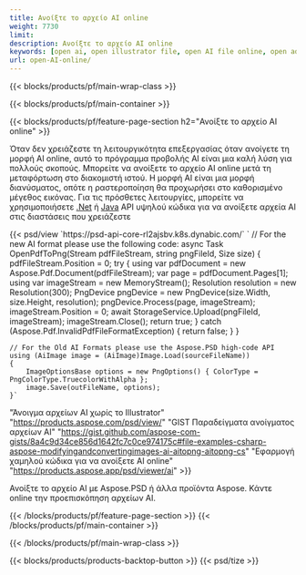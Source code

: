 ```yaml
---
title: Ανοίξτε το αρχείο AI online
weight: 7730
limit: 
description: Ανοίξτε το αρχείο AI online
keywords: [open ai, open illustrator file, open AI file online, open adobe illustrator, preview of ai file, ai format open]
url: open-AI-online/
---
```


{{< blocks/products/pf/main-wrap-class >}}


{{< blocks/products/pf/main-container >}}

{{< blocks/products/pf/feature-page-section h2="Ανοίξτε το αρχείο AI online" >}}
<p>Όταν δεν χρειάζεστε τη λειτουργικότητα επεξεργασίας όταν ανοίγετε τη μορφή AI online, αυτό το πρόγραμμα προβολής AI είναι μια καλή λύση για πολλούς σκοπούς. Μπορείτε να ανοίξετε το αρχείο AI online μετά τη μεταφόρτωση στο διακομιστή ιστού. Η μορφή AI είναι μια μορφή διανύσματος, οπότε η ραστεροποίηση θα προχωρήσει στο καθορισμένο μέγεθος εικόνας. Για τις πρόσθετες λειτουργίες, μπορείτε να χρησιμοποιήσετε <a href="/psd/net">.Net</a> ή <a href="/psd/java">Java</a> API υψηλού κώδικα για να ανοίξετε αρχεία AI στις διαστάσεις που χρειάζεστε</p>
{{< psd/view `https://psd-api-core-rl2ajsbv.k8s.dynabic.com/` 
`	// For the new AI format please use the following code:
	async Task<bool> OpenPdfToPng(Stream pdfFileStream, string pngFileId, Size size)
	{
		pdfFileStream.Position = 0;
		try
		{
			using var pdfDocument = new Aspose.Pdf.Document(pdfFileStream);
			var page = pdfDocument.Pages[1];
			using var imageStream = new MemoryStream();
			Resolution resolution = new Resolution(300);
			PngDevice pngDevice = new PngDevice(size.Width, size.Height, resolution);
			pngDevice.Process(page, imageStream);
			imageStream.Position = 0;
			await StorageService.Upload(pngFileId, imageStream);
			imageStream.Close();
			return true;
		}
		catch (Aspose.Pdf.InvalidPdfFileFormatException)
		{
			return false;
		}
	}
	
	// For the Old AI Formats please use the Aspose.PSD high-code API
	using (AiImage image = (AiImage)Image.Load(sourceFileName))
	{
		ImageOptionsBase options = new PngOptions() { ColorType = PngColorType.TruecolorWithAlpha };
		image.Save(outFileName, options);
	}` 
"Άνοιγμα αρχείων AI χωρίς το Illustrator" "https://products.aspose.com/psd/view/" 
"GIST Παραδείγματα ανοίγματος αρχείων AI" "https://gist.github.com/aspose-com-gists/8a4c9d34ce856d1642fc7c0ce974175c#file-examples-csharp-aspose-modifyingandconvertingimages-ai-aitopng-aitopng-cs" 
"Εφαρμογή χαμηλού κώδικα για να ανοίξετε AI online" "https://products.aspose.app/psd/viewer/ai" >}}
<p>Ανοίξτε το αρχείο AI με Aspose.PSD ή άλλα προϊόντα Aspose. Κάντε online την προεπισκόπηση αρχείων AI.</p>
{{< /blocks/products/pf/feature-page-section >}}
{{< /blocks/products/pf/main-container >}}


{{< /blocks/products/pf/main-wrap-class >}}

{{< blocks/products/products-backtop-button >}}
{{< psd/tize >}}
